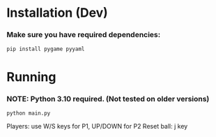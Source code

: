 # Installation (Dev)

### Make sure you have required dependencies:

`pip install pygame pyyaml`

# Running

### NOTE: Python 3.10 required. (Not tested on older versions)

`python main.py`

Players: use W/S keys for P1, UP/DOWN for P2
Reset ball: j key
